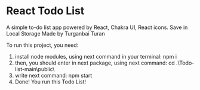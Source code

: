 # React Todo List
A simple to-do list app powered by React, Chakra UI, React icons. 
Save in Local Storage
Made by Turganbai Turan

To run this project, you need:
1) install node modules, using next command in your terminal:
npm i
2) then, you should enter in next package, using next command:
cd .\Todo-list-main\public\
3) write next command:
npm start
4) Done! You run this Todo List!
